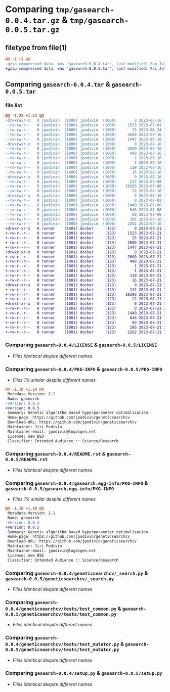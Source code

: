# Comparing `tmp/gasearch-0.0.4.tar.gz` & `tmp/gasearch-0.0.5.tar.gz`

## filetype from file(1)

```diff
@@ -1 +1 @@
-gzip compressed data, was "gasearch-0.0.4.tar", last modified: Sun Jul 16 12:13:12 2023, max compression
+gzip compressed data, was "gasearch-0.0.5.tar", last modified: Fri Jul 21 14:40:24 2023, max compression
```

## Comparing `gasearch-0.0.4.tar` & `gasearch-0.0.5.tar`

### file list

```diff
@@ -1,23 +1,23 @@
-drwxrwxr-x   0 jpodivin  (1000) jpodivin  (1000)        0 2023-07-16 12:13:12.824277 gasearch-0.0.4/
--rw-rw-r--   0 jpodivin  (1000) jpodivin  (1000)     1523 2023-07-01 12:25:02.000000 gasearch-0.0.4/LICENSE
--rw-rw-r--   0 jpodivin  (1000) jpodivin  (1000)       25 2023-06-24 10:23:12.000000 gasearch-0.0.4/MANIFEST.in
--rw-rw-r--   0 jpodivin  (1000) jpodivin  (1000)     2600 2023-07-16 12:13:12.824277 gasearch-0.0.4/PKG-INFO
--rw-rw-r--   0 jpodivin  (1000) jpodivin  (1000)     1447 2023-07-16 11:39:44.000000 gasearch-0.0.4/README.rst
-drwxrwxr-x   0 jpodivin  (1000) jpodivin  (1000)        0 2023-07-16 12:13:12.824277 gasearch-0.0.4/gasearch.egg-info/
--rw-rw-r--   0 jpodivin  (1000) jpodivin  (1000)     2600 2023-07-16 12:13:12.000000 gasearch-0.0.4/gasearch.egg-info/PKG-INFO
--rw-rw-r--   0 jpodivin  (1000) jpodivin  (1000)      448 2023-07-16 12:13:12.000000 gasearch-0.0.4/gasearch.egg-info/SOURCES.txt
--rw-rw-r--   0 jpodivin  (1000) jpodivin  (1000)        1 2023-07-16 12:13:12.000000 gasearch-0.0.4/gasearch.egg-info/dependency_links.txt
--rw-rw-r--   0 jpodivin  (1000) jpodivin  (1000)        1 2023-07-16 12:13:12.000000 gasearch-0.0.4/gasearch.egg-info/not-zip-safe
--rw-rw-r--   0 jpodivin  (1000) jpodivin  (1000)      119 2023-07-16 12:13:12.000000 gasearch-0.0.4/gasearch.egg-info/requires.txt
--rw-rw-r--   0 jpodivin  (1000) jpodivin  (1000)       16 2023-07-16 12:13:12.000000 gasearch-0.0.4/gasearch.egg-info/top_level.txt
-drwxrwxr-x   0 jpodivin  (1000) jpodivin  (1000)        0 2023-07-16 12:13:12.824277 gasearch-0.0.4/geneticsearchcv/
--rw-rw-r--   0 jpodivin  (1000) jpodivin  (1000)      137 2023-07-08 14:26:22.000000 gasearch-0.0.4/geneticsearchcv/__init__.py
--rw-rw-r--   0 jpodivin  (1000) jpodivin  (1000)    18206 2023-07-08 14:26:22.000000 gasearch-0.0.4/geneticsearchcv/_search.py
--rw-rw-r--   0 jpodivin  (1000) jpodivin  (1000)       22 2023-07-16 11:52:27.000000 gasearch-0.0.4/geneticsearchcv/_version.py
-drwxrwxr-x   0 jpodivin  (1000) jpodivin  (1000)        0 2023-07-16 12:13:12.824277 gasearch-0.0.4/geneticsearchcv/tests/
--rw-rw-r--   0 jpodivin  (1000) jpodivin  (1000)        0 2023-07-02 14:11:31.000000 gasearch-0.0.4/geneticsearchcv/tests/__init__.py
--rw-rw-r--   0 jpodivin  (1000) jpodivin  (1000)     1440 2023-07-08 14:26:22.000000 gasearch-0.0.4/geneticsearchcv/tests/test_common.py
--rw-rw-r--   0 jpodivin  (1000) jpodivin  (1000)      646 2023-07-08 14:26:22.000000 gasearch-0.0.4/geneticsearchcv/tests/test_mutator.py
--rw-rw-r--   0 jpodivin  (1000) jpodivin  (1000)       69 2023-07-08 15:08:15.000000 gasearch-0.0.4/requirements.txt
--rw-rw-r--   0 jpodivin  (1000) jpodivin  (1000)      186 2023-07-16 12:13:12.824277 gasearch-0.0.4/setup.cfg
--rw-rw-r--   0 jpodivin  (1000) jpodivin  (1000)     2282 2023-07-16 12:13:00.000000 gasearch-0.0.4/setup.py
+drwxr-xr-x   0 runner    (1001) docker     (123)        0 2023-07-21 14:40:24.487015 gasearch-0.0.5/
+-rw-r--r--   0 runner    (1001) docker     (123)     1523 2023-07-21 14:40:14.000000 gasearch-0.0.5/LICENSE
+-rw-r--r--   0 runner    (1001) docker     (123)       25 2023-07-21 14:40:14.000000 gasearch-0.0.5/MANIFEST.in
+-rw-r--r--   0 runner    (1001) docker     (123)     2600 2023-07-21 14:40:24.487015 gasearch-0.0.5/PKG-INFO
+-rw-r--r--   0 runner    (1001) docker     (123)     1447 2023-07-21 14:40:14.000000 gasearch-0.0.5/README.rst
+drwxr-xr-x   0 runner    (1001) docker     (123)        0 2023-07-21 14:40:24.487015 gasearch-0.0.5/gasearch.egg-info/
+-rw-r--r--   0 runner    (1001) docker     (123)     2600 2023-07-21 14:40:24.000000 gasearch-0.0.5/gasearch.egg-info/PKG-INFO
+-rw-r--r--   0 runner    (1001) docker     (123)      448 2023-07-21 14:40:24.000000 gasearch-0.0.5/gasearch.egg-info/SOURCES.txt
+-rw-r--r--   0 runner    (1001) docker     (123)        1 2023-07-21 14:40:24.000000 gasearch-0.0.5/gasearch.egg-info/dependency_links.txt
+-rw-r--r--   0 runner    (1001) docker     (123)        1 2023-07-21 14:40:24.000000 gasearch-0.0.5/gasearch.egg-info/not-zip-safe
+-rw-r--r--   0 runner    (1001) docker     (123)      119 2023-07-21 14:40:24.000000 gasearch-0.0.5/gasearch.egg-info/requires.txt
+-rw-r--r--   0 runner    (1001) docker     (123)       16 2023-07-21 14:40:24.000000 gasearch-0.0.5/gasearch.egg-info/top_level.txt
+drwxr-xr-x   0 runner    (1001) docker     (123)        0 2023-07-21 14:40:24.487015 gasearch-0.0.5/geneticsearchcv/
+-rw-r--r--   0 runner    (1001) docker     (123)      137 2023-07-21 14:40:14.000000 gasearch-0.0.5/geneticsearchcv/__init__.py
+-rw-r--r--   0 runner    (1001) docker     (123)    18206 2023-07-21 14:40:14.000000 gasearch-0.0.5/geneticsearchcv/_search.py
+-rw-r--r--   0 runner    (1001) docker     (123)       22 2023-07-21 14:40:14.000000 gasearch-0.0.5/geneticsearchcv/_version.py
+drwxr-xr-x   0 runner    (1001) docker     (123)        0 2023-07-21 14:40:24.487015 gasearch-0.0.5/geneticsearchcv/tests/
+-rw-r--r--   0 runner    (1001) docker     (123)        0 2023-07-21 14:40:14.000000 gasearch-0.0.5/geneticsearchcv/tests/__init__.py
+-rw-r--r--   0 runner    (1001) docker     (123)     1440 2023-07-21 14:40:14.000000 gasearch-0.0.5/geneticsearchcv/tests/test_common.py
+-rw-r--r--   0 runner    (1001) docker     (123)      646 2023-07-21 14:40:14.000000 gasearch-0.0.5/geneticsearchcv/tests/test_mutator.py
+-rw-r--r--   0 runner    (1001) docker     (123)       69 2023-07-21 14:40:14.000000 gasearch-0.0.5/requirements.txt
+-rw-r--r--   0 runner    (1001) docker     (123)      186 2023-07-21 14:40:24.487015 gasearch-0.0.5/setup.cfg
+-rw-r--r--   0 runner    (1001) docker     (123)     2282 2023-07-21 14:40:14.000000 gasearch-0.0.5/setup.py
```

### Comparing `gasearch-0.0.4/LICENSE` & `gasearch-0.0.5/LICENSE`

 * *Files identical despite different names*

### Comparing `gasearch-0.0.4/PKG-INFO` & `gasearch-0.0.5/PKG-INFO`

 * *Files 1% similar despite different names*

```diff
@@ -1,10 +1,10 @@
 Metadata-Version: 2.1
 Name: gasearch
-Version: 0.0.4
+Version: 0.0.5
 Summary: Genetic algorithm based hyperparameter optimalization.
 Home-page: https://github.com/jpodivin/geneticsearchcv
 Download-URL: https://github.com/jpodivin/geneticsearchcv
 Maintainer: Jiri Podivin
 Maintainer-email: jpodivin@logosgen.net
 License: new BSD
 Classifier: Intended Audience :: Science/Research
```

### Comparing `gasearch-0.0.4/README.rst` & `gasearch-0.0.5/README.rst`

 * *Files identical despite different names*

### Comparing `gasearch-0.0.4/gasearch.egg-info/PKG-INFO` & `gasearch-0.0.5/gasearch.egg-info/PKG-INFO`

 * *Files 1% similar despite different names*

```diff
@@ -1,10 +1,10 @@
 Metadata-Version: 2.1
 Name: gasearch
-Version: 0.0.4
+Version: 0.0.5
 Summary: Genetic algorithm based hyperparameter optimalization.
 Home-page: https://github.com/jpodivin/geneticsearchcv
 Download-URL: https://github.com/jpodivin/geneticsearchcv
 Maintainer: Jiri Podivin
 Maintainer-email: jpodivin@logosgen.net
 License: new BSD
 Classifier: Intended Audience :: Science/Research
```

### Comparing `gasearch-0.0.4/geneticsearchcv/_search.py` & `gasearch-0.0.5/geneticsearchcv/_search.py`

 * *Files identical despite different names*

### Comparing `gasearch-0.0.4/geneticsearchcv/tests/test_common.py` & `gasearch-0.0.5/geneticsearchcv/tests/test_common.py`

 * *Files identical despite different names*

### Comparing `gasearch-0.0.4/geneticsearchcv/tests/test_mutator.py` & `gasearch-0.0.5/geneticsearchcv/tests/test_mutator.py`

 * *Files identical despite different names*

### Comparing `gasearch-0.0.4/setup.py` & `gasearch-0.0.5/setup.py`

 * *Files identical despite different names*

